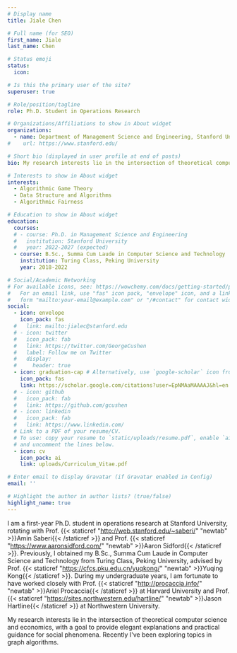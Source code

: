 ```yaml
---
# Display name
title: Jiale Chen

# Full name (for SEO)
first_name: Jiale
last_name: Chen

# Status emoji
status:
  icon:

# Is this the primary user of the site?
superuser: true

# Role/position/tagline
role: Ph.D. Student in Operations Research

# Organizations/Affiliations to show in About widget
organizations:
  - name: Department of Management Science and Engineering, Stanford University
#    url: https://www.stanford.edu/

# Short bio (displayed in user profile at end of posts)
bio: My research interests lie in the intersection of theoretical computer science and economics, with a goal to provide elegant explanations and practical guidance for social phenomena.

# Interests to show in About widget
interests:
  - Algorithmic Game Theory
  - Data Structure and Algorithms
  - Algorithmic Fairness

# Education to show in About widget
education:
  courses:
  # - course: Ph.D. in Management Science and Engineering
  #   institution: Stanford University
  #   year: 2022-2027 (expected)
  - course: B.Sc., Summa Cum Laude in Computer Science and Technology
    institution: Turing Class, Peking University
    year: 2018-2022

# Social/Academic Networking
# For available icons, see: https://wowchemy.com/docs/getting-started/page-builder/#icons
#   For an email link, use "fas" icon pack, "envelope" icon, and a link in the
#   form "mailto:your-email@example.com" or "/#contact" for contact widget.
social:
  - icon: envelope
    icon_pack: fas
  #   link: mailto:jialec@stanford.edu
  # - icon: twitter
  #   icon_pack: fab
  #   link: https://twitter.com/GeorgeCushen
  #   label: Follow me on Twitter
  #   display:
  #     header: true
  - icon: graduation-cap # Alternatively, use `google-scholar` icon from `ai` icon pack
    icon_pack: fas
    link: https://scholar.google.com/citations?user=EpNMAaMAAAAJ&hl=en
  # - icon: github
  #   icon_pack: fab
  #   link: https://github.com/gcushen
  # - icon: linkedin
  #   icon_pack: fab
  #   link: https://www.linkedin.com/
  # Link to a PDF of your resume/CV.
  # To use: copy your resume to `static/uploads/resume.pdf`, enable `ai` icons in `params.yaml`,
  # and uncomment the lines below.
  - icon: cv
    icon_pack: ai
    link: uploads/Curriculum_Vitae.pdf

# Enter email to display Gravatar (if Gravatar enabled in Config)
email: ''

# Highlight the author in author lists? (true/false)
highlight_name: true
---
```


I am a first-year Ph.D. student in operations research at Stanford University, rotating with Prof. {{< staticref "http://web.stanford.edu/~saberi/" "newtab" >}}Amin Saberi{{< /staticref >}} and Prof. {{< staticref "https://www.aaronsidford.com/" "newtab" >}}Aaron Sidford{{< /staticref >}}. Previously, I obtained my B.Sc., Summa Cum Laude in Computer Science and Technology from Turing Class, Peking University, advised by Prof. {{< staticref "https://cfcs.pku.edu.cn/yuqkong/" "newtab" >}}Yuqing Kong{{< /staticref >}}. During my undergraduate years, I am fortunate to have worked closely with Prof. {{< staticref "http://procaccia.info/" "newtab" >}}Ariel Procaccia{{< /staticref >}} at Harvard University and Prof. {{< staticref "https://sites.northwestern.edu/hartline/" "newtab" >}}Jason Hartline{{< /staticref >}} at Northwestern University.


My research interests lie in the intersection of theoretical computer science and economics, with a goal to provide elegant explanations and practical guidance for social phenomena.
Recently I've been exploring topics in graph algorithms.